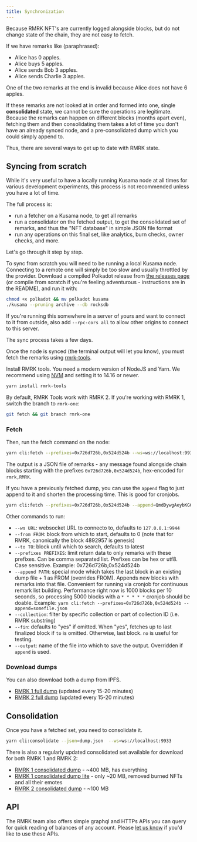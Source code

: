 ```yaml
---
title: Synchronization
---
```


Because RMRK NFT's are currently logged alongside blocks, but do not change state of the chain, they
are not easy to fetch.

If we have remarks like (paraphrased):

- Alice has 0 apples.
- Alice buys 5 apples.
- Alice sends Bob 3 apples.
- Alice sends Charlie 3 apples.

One of the two remarks at the end is invalid because Alice does not have 6 apples.

If these remarks are not looked at in order and formed into one, single **consolidated** state, we
cannot be sure the operations are legitimate. Because the remarks can happen on different blocks
(months apart even), fetching them and then consolidating them takes a lot of time you don't have an
already synced node, and a pre-consolidated dump which you could simply append to.

Thus, there are several ways to get up to date with RMRK state.

## Syncing from scratch

While it's very useful to have a locally running Kusama node at all times for various development
experiments, this process is not recommended unless you have a lot of time.

The full process is:

- run a fetcher on a Kusama node, to get all remarks
- run a consolidator on the fetched output, to get the consolidated set of remarks, and thus the
  "NFT database" in simple JSON file format
- run any operations on this final set, like analytics, burn checks, owner checks, and more.

Let's go through it step by step.

To sync from scratch you will need to be running a local Kusama node. Connecting to a remote one
will simply be too slow and usually throttled by the provider. Download a compiled Polkadot release
from [the releases page](https://github.com/paritytech/polkadot/releases) (or compile from scratch
if you're feeling adventurous - instructions are in the README), and run it with:

```bash
chmod +x polkadot && mv polkadot kusama
./kusama --pruning archive --db rocksdb
```

If you're running this somewhere in a server of yours and want to connect to it from outside, also
add `--rpc-cors all` to allow other origins to connect to this server.

The sync process takes a few days.

Once the node is synced (the terminal output will let you know), you must fetch the remarks using
[rmrk-tools](https://github.com/rmrk-team/rmrk-tools/).

Install RMRK tools. You need a modern version of NodeJS and Yarn. We recommend using
[NVM](https://github.com/nvm-sh/nvm) and setting it to 14.16 or newer.

```bash
yarn install rmrk-tools
```

By default, RMRK Tools work with RMRK 2. If you're working with RMRK 1, switch the branch to
`rmrk-one`:

```bash
git fetch && git branch rmrk-one
```

### Fetch

Then, run the fetch command on the node:

```bash
yarn cli:fetch --prefixes=0x726d726b,0x524d524b --ws=ws://localhost:9933
```

The output is a JSON file of remarks - any message found alongside chain blocks starting with the
prefixes `0x726d726b,0x524d524b`, hex-encoded for `rmrk,RMRK`.

If you have a previously fetched dump, you can use the `append` flag to just append to it and
shorten the processing time. This is good for cronjobs.

```bash
yarn cli:fetch --prefixes=0x726d726b,0x524d524b --append=QmdDywgAeybKG6erv5tJmzzfADZs19aJQV1PoMDmff6jR5.json --ws=wss://node.rmrk.app --from=8000000 --to=9000000
```

Other commands to run:

- `--ws URL`: websocket URL to connecto to, defaults to `127.0.0.1:9944`
- `--from FROM`: block from which to start, defaults to 0 (note that for RMRK, canonically the block
  4892957 is genesis)
- `--to TO`: block until which to search, defaults to latest
- `--prefixes PREFIXES`: limit return data to only remarks with these prefixes. Can be comma
  separated list. Prefixes can be hex or utf8. Case sensitive. Example: 0x726d726b,0x524d524b
- `--append PATH`: special mode which takes the last block in an existing dump file + 1 as FROM
  (overrides FROM). Appends new blocks with remarks into that file. Convenient for running via
  cronjob for continuous remark list building. Performance right now is 1000 blocks per 10 seconds,
  so processing 5000 blocks with a `* * * * *` cronjob should be doable. Example:
  `yarn cli:fetch --prefixes=0x726d726b,0x524d524b --append=somefile.json`
- `--collection`: filter by specific collection or part of collection ID (i.e. RMRK substring)
- `--fin`: defaults to "yes" if omitted. When "yes", fetches up to last finalized block if `to` is
  omitted. Otherwise, last block. `no` is useful for testing.
- `--output`: name of the file into which to save the output. Overridden if `append` is used.

### Download dumps

You can also download both a dump from IPFS.

- [RMRK 1 full dump](https://gateway.pinata.cloud/ipns/latestdump.rmrk.app) (updated every 15-20
  minutes)
- [RMRK 2 full dump](https://gateway.pinata.cloud/ipns/latest-rmrk2.rmrk.link) (updated every 15-20
  minutes)  

## Consolidation

Once you have a fetched set, you need to consolidate it.

```bash
yarn cli:consolidate --json=dump.json  --ws=ws://localhost:9933
```

There is also a regularly updated consolidated set available for download for both RMRK 1 and RMRK
2:

- [RMRK 1 consolidated dump](https://gateway.pinata.cloud/ipns/precon-mkt.rmrk.app) - ~400 MB, has
  everything
- [RMRK 1 consolidated dump lite](https://gateway.pinata.cloud/ipns/precon-lite.rmrk.link) - only
  ~20 MB, removed burned NFTs and all their emotes
- [RMRK 2 consolidated dump](https://gateway.pinata.cloud/ipns/precon-rmrk2.rmrk.link) - ~100 MB

## API

The RMRK team also offers simple graphql and HTTPs APIs you can query for quick reading of balances
of any account. Please [let us know](mailto:hack@rmrk.app) if you'd like to use these APIs.
